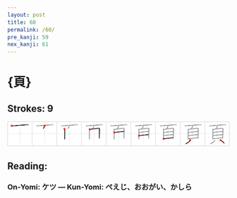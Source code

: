 ```yaml
---
layout: post
title: 60
permalink: /60/
pre_kanji: 59
nex_kanji: 61
---
```


# {頁}

## Strokes: 9

<div class="stroke"><img src="../images/E9A081.png" /></div>

## Reading:

### On-Yomi: ケツ &mdash; Kun-Yomi: ぺえじ、おおがい、かしら
